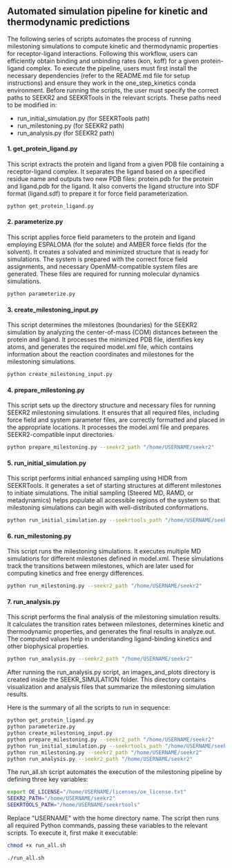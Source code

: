## Automated simulation pipeline for kinetic and thermodynamic predictions

The following series of scripts automates the process of running milestoning simulations to compute kinetic and thermodynamic properties for receptor-ligand interactions. Following this workflow, users can efficiently obtain binding and unbinding rates (kon, koff) for a given protein-ligand complex. To execute the pipeline, users must first install the necessary dependencies (refer to the README.md file for setup instructions) and ensure they work in the one_step_kinetics conda environment. Before running the scripts, the user must specify the correct paths to SEEKR2 and SEEKRTools in the relevant scripts. These paths need to be modified in:

 - run_initial_simulation.py (for SEEKRTools path)
 - run_milestoning.py (for SEEKR2 path)
 - run_analysis.py (for SEEKR2 path)


#### 1. get_protein_ligand.py
This script extracts the protein and ligand from a given PDB file containing a receptor-ligand complex. It separates the ligand based on a specified residue name and outputs two new PDB files: protein.pdb for the protein and ligand.pdb for the ligand. It also converts the ligand structure into SDF format (ligand.sdf) to prepare it for force field parameterization.

```sh
python get_protein_ligand.py 
```

#### 2. parameterize.py
This script applies force field parameters to the protein and ligand employing ESPALOMA (for the solute) and AMBER force fields (for the solvent). It creates a solvated and minimized structure that is ready for simulations. The system is prepared with the correct force field assignments, and necessary OpenMM-compatible system files are generated. These files are required for running molecular dynamics simulations. 

```sh
python parameterize.py 
```

#### 3. create_milestoning_input.py
This script determines the milestones (boundaries) for the SEEKR2 simulation by analyzing the center-of-mass (COM) distances between the protein and ligand. It processes the minimized PDB file, identifies key atoms, and generates the required model.xml file, which contains information about the reaction coordinates and milestones for the milestoning simulations.

```sh
python create_milestoning_input.py 
```

#### 4. prepare_milestoning.py
This script sets up the directory structure and necessary files for running SEEKR2 milestoning simulations. It ensures that all required files, including force field and system parameter files, are correctly formatted and placed in the appropriate locations. It processes the model.xml file and prepares SEEKR2-compatible input directories.

```sh
python prepare_milestoning.py --seekr2_path "/home/USERNAME/seekr2"
```

#### 5. run_initial_simulation.py
This script performs initial enhanced sampling using HIDR from SEEKRTools. It generates a set of starting structures at different milestones to initiate simulations. The initial sampling (Steered MD, RAMD, or metadynamics) helps populate all accessible regions of the system so that milestoning simulations can begin with well-distributed conformations.

```sh
python run_initial_simulation.py --seekrtools_path "/home/USERNAME/seekrtools"
```

#### 6. run_milestoning.py
This script runs the milestoning simulations. It executes multiple MD simulations for different milestones defined in model.xml. These simulations track the transitions between milestones, which are later used for computing kinetics and free energy differences.

```sh
python run_milestoning.py --seekr2_path "/home/USERNAME/seekr2"
```

#### 7. run_analysis.py
This script performs the final analysis of the milestoning simulation results. It calculates the transition rates between milestones, determines kinetic and thermodynamic properties, and generates the final results in analyze.out. The computed values help in understanding ligand-binding kinetics and other biophysical properties.

```sh
python run_analysis.py --seekr2_path "/home/USERNAME/seekr2"
```
After running the run_analysis.py script, an images_and_plots directory is created inside the SEEKR_SIMULATION folder. This directory contains visualization and analysis files that summarize the milestoning simulation results. 


Here is the summary of all the scripts to run in sequence:

```sh
python get_protein_ligand.py 
python parameterize.py 
python create_milestoning_input.py 
python prepare_milestoning.py --seekr2_path "/home/USERNAME/seekr2"
python run_initial_simulation.py --seekrtools_path "/home/USERNAME/seekrtools"
python run_milestoning.py --seekr2_path "/home/USERNAME/seekr2"
python run_analysis.py --seekr2_path "/home/USERNAME/seekr2"
```

The run_all.sh script automates the execution of the milestoning pipeline by defining three key variables:
 
```sh
export OE_LICENSE="/home/USERNAME/licenses/oe_license.txt"
SEEKR2_PATH="/home/USERNAME/seekr2"
SEEKRTOOLS_PATH="/home/USERNAME/seekrtools"
```
Replace "USERNAME" with the home directory name. The script then runs all required Python commands, passing these variables to the relevant scripts. To execute it, first make it executable:

```sh
chmod +x run_all.sh
```

```sh
./run_all.sh
```
